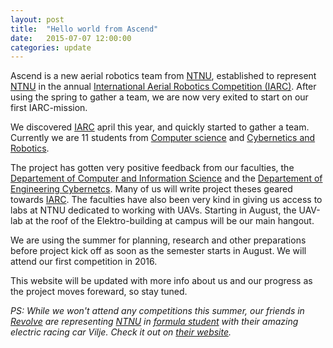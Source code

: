 ```yaml
---
layout: post
title:  "Hello world from Ascend"
date:   2015-07-07 12:00:00
categories: update
---
```

Ascend is a new aerial robotics team from [NTNU], established to represent [NTNU] in the annual [International Aerial Robotics Competition (IARC)][IARC]. After using the spring to gather a team, we are now very exited to start on our first IARC-mission.

We discovered [IARC] april this year, and quickly started to gather a team. Currently we are 11 students from [Computer science][data] and [Cybernetics and Robotics][kyb].

The project has gotten very positive feedback from our faculties, the [Departement of Computer and Information Science][IDI] and the [Departement of Engineering Cybernetcs][ITK]. Many of us will write project theses geared towards [IARC]. The faculties have also been very kind in giving us access to labs at NTNU dedicated to working with UAVs. Starting in August, the UAV-lab at the roof of the Elektro-building at campus will be our main hangout.

We are using the summer for planning, research and other preparations before project kick off as soon as the semester starts in August. We will attend our first competition in 2016.

This website will be updated with more info about us and our progress as the project moves foreward, so stay tuned.

_PS: While we won't attend any competitions this summer, our friends in [Revolve] are representing [NTNU] in [formula student] with their amazing electric racing car Vilje. Check it out on [their website][Revolve]._

[IARC]: http://www.aerialroboticscompetition.org/
[IDI]: http://www.ntnu.edu/idi
[ITK]: http://www.ntnu.edu/itk
[NTNU]: http://www.ntnu.edu/
[kyb]: http://www.ntnu.edu/studies/mttk
[data]: http://www.ntnu.edu/studies/mtdt
[Revolve]: http://www.revolve.no/
[formula student]: http://events.imeche.org/formula-student/